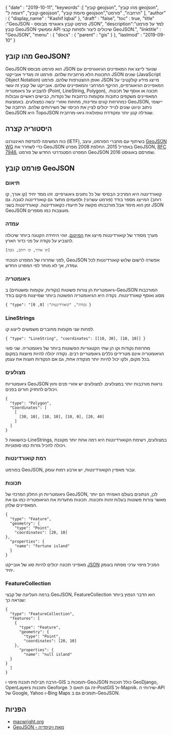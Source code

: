 {
  "date" : "2019-10-11",
  "keywords" :[ "קובץ geojson", "מהו קובץ geojson", "קובץ", "דוגמה ל-geojson", "סיומת קובץ geojson","הרחבה", "פורמט" ],
  "author" : {
    "display_name" : "Kashif Iqbal"
},
  "draft" : "false",
  "toc" : true,
  "title" :"GeoJSON - פורמט קובץ גיאוגרפי מבוסס JSON",
  "description":"למד על פורמט קובץ GeoJSON וממשקי API שיכולים ליצור ולפתוח קבצי GeoJSON.",
  "linktitle" : "GeoJSON",
  "menu" : {
    "docs" : {
      "parent" : "gis"
}
},
  "lastmod" : "2019-09-10"
}

## מהו קובץ GeoJSON?

GeoJSON הוא פורמט מבוסס JSON שנועד לייצג את המאפיינים הגיאוגרפיים עם התכונות הלא מרחביות שלהם. פורמט זה מגדיר אובייקטי JSON שונים (JavaScript Object Notation) ואופן ההצטרפות שלהם. פורמט JSON מייצג מידע קולקטיבי על המאפיינים הגיאוגרפיים, ההיקף המרחבי והמאפיינים שלהם. אובייקט של קובץ זה עשוי להצביע על גיאומטריה (Point, LineString, Polygon), תכונה או אוסף של תכונות. המאפיינים משקפים כתובות ומקומות כרחובות של נקודות, כבישים ראשיים וגבולות כמחרוזות קווים ומדינות, מחוזות ואזורי יבשה כמצולעים. באמצעות GeoJSON, יישומי ניתוב וניווט שונים לנייד יכולים לציין את הכיסוי של השירותים שלהם. הרחבה של GeoJSON היא TopoJSON שגודלה קטן יותר ומקודדת טופולוגיה גיאו-מרחבית.

## היסטוריה קצרה ##

כוח המשימה להנדסת האינטרנט (IETF), בשיתוף עם מחברי הפורמט, עיצב [GeoJSON WG](https://datatracker.ietf.org/wg/geojson/charter/) כדי לשחרר את GeoJSON באפריל 2015. החלפת 2008 מפרט GeoJSON, [RFC 7946](https://tools.ietf.org/html/rfc7946), המפרט הסטנדרטי החדש של פורמט GeoJSON שפורסם באוגוסט 2016.

## פורמט קובץ GeoJSON ##

### תיאום ###

קואורדינטה היא המרכיב הבסיסי של כל נתונים גיאוגרפיים. זהו ממד יחיד (קו אורך, קו רוחב) המייצג מספר בודד (פורמט עשרוני) ולפעמים מתעד גם קואורדינטה לגובה. גם זמן הוא מימד אבל מורכבותו מקשה על תיעודו כקואורדינטה. קואורדינטות בשני JSON GeoJSON מעוצבות כמו מספרים.

### עמדה ###

מערך מסודר של קואורדינטות מייצג את [המיקום](https://geojson.org/geojson-spec.html#positions). זוהי היחידה הקטנה ביותר שיכולה להצביע על נקודה על פני כדור הארץ.

`[קו אורך, קו רוחב, גובה]`

לפני שחרורו של המפרט הנוכחי, GeoJSON אפשרה לרשום שלוש קואורדינטות לכל עמדה, אך לא מותר לפי המפרט החדש.

### גיאומטריה ###

גיאומטריות הן צורות פשוטות (נקודות, עקומות ומשטחים) ב-GeoJSON המורכבות מסוג ואוסף קואורדינטות. נקודה היא הגיאומטריה הפשוטה ביותר שמייצגת מיקום בודד

`{ "type": "נקודה", "קואורדינטות": [0, 0] }`

### LineStrings ###

לפחות שני מקומות מחוברים משמשים לייצוג קו.

`{ "type": "LineString", "coordinates": [[10, 30], [10, 10]] }`

מחרוזות נקודות וקו הן שתי הקטגוריות הפשוטות ביותר של גיאומטריה. שני סוגי הגיאומטריה אינם מטרידים כללים גיאומטריים רבים. נקודה יכולה להיות מיוצגת במקום בכל מקום, ולקו יכול להיות יותר מנקודה אחת, גם אם הנקודות חוצות את עצמן.

### מצולעים ###

גיאומטריות GeoJSON נראות מורכבות יותר במצולעים. למצולעים יש אזורי פנים וחוץ ויכולים להחזיק חורים בפנים.

```
{
  "type": "Polygon",
  "Coordinates": [
    [
      [30, 10], [10, 10], [10, 0], [20, 40]
    ]
  ]
}
```

בהשוואה ל-LineStrings, במצולעים, רשימת הקואורדינטות היא רמה אחת יותר מקוננת ויכולה להכיל גזרות כמו סופגניות.

### רמת קואורדינטות ###

בפורמט GeoJSON, עבור מאפיין הקואורדינטות, יש ארבע רמות עומק.

### תכונות ###

גיאומטריות הן החלק המרכזי של GeoJSON, לכן, הנתונים בעולם האמיתי הם יותר מאשר צורות פשוטות בעלות זהות ותכונות. תכונות מתעדות את הגיאומטריה כמו גם את המאפיינים שלהן.

```
{
  "type": "Feature",
  "geometry": {
    "type": "Point",
    "coordinates": [20, 10]
},
  "properties": {
    "name": "fortune island"
  }
}

```

מאפייני תכונה יכולים להיות סוג של אובייקט [JSON](http://json.org/) המכיל מיפוי ערכי מפתח בעומק יחיד.

### FeatureCollection ###

ברמה העליונה של קבצי GeoJSON, FeatureCollection הוא הדבר הנפוץ ביותר שנראה כך:

```
{
  "type": "FeatureCollection",
  "features": [
    {
      "type": "Feature",
      "geometry": {
        "type": "Point",
        "coordinates": [20, 10]
    },
      "properties": {
        "name": "null island"
  }
}
  ]
}
```

הרבה חבילות תוכנת מיפוי ו-GIS תומכות ב-GeoJSON כולל תוכנות GeoDjango, OpenLayers ותוכנות Geoforge. זה גם תואם ל-PostGIS ול-Mapnik. שירותי ה-API של Google, Yahoo ו-Bing Maps תומכים גם ב-GeoJSON.

## הפניות ##

* [macwright.org](https://macwright.org/2015/03/23/geojson-second-bite.html)
* [GeoJSON - מאת ויקיפדיה](https://en.wikipedia.org/wiki/GeoJSON)

